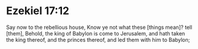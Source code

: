 # Ezekiel 17:12

Say now to the rebellious house, Know ye not what these [things mean]? tell [them], Behold, the king of Babylon is come to Jerusalem, and hath taken the king thereof, and the princes thereof, and led them with him to Babylon;